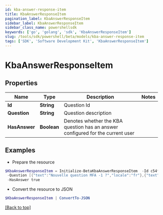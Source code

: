 ```yaml
---
id: kba-answer-response-item
title: KbaAnswerResponseItem
pagination_label: KbaAnswerResponseItem
sidebar_label: KbaAnswerResponseItem
sidebar_class_name: powershellsdk
keywords: ['go', 'golang', 'sdk', 'KbaAnswerResponseItem'] 
slug: /tools/sdk/powershell/beta/models/kba-answer-response-item
tags: ['SDK', 'Software Development Kit', 'KbaAnswerResponseItem']
---
```



# KbaAnswerResponseItem

## Properties

Name | Type | Description | Notes
------------ | ------------- | ------------- | -------------
**Id** |  **String** | Question Id | 
**Question** |  **String** | Question description | 
**HasAnswer** |  **Boolean** | Denotes whether the KBA question has an answer configured for the current user | 

## Examples

- Prepare the resource
```powershell
$KbaAnswerResponseItem = Initialize-BetaKbaAnswerResponseItem  -Id c54fee53-2d63-4fc5-9259-3e93b9994135 `
 -Question [{"text":"Nouvelle question MFA -1 ?","locale":"fr"},{"text":"MFA new question -1 ?","locale":""}] `
 -HasAnswer true
```

- Convert the resource to JSON
```powershell
$KbaAnswerResponseItem | ConvertTo-JSON
```


[[Back to top]](#) 

